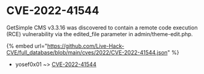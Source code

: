 # CVE-2022-41544

GetSimple CMS v3.3.16 was discovered to contain a remote code execution (RCE) vulnerability via the edited_file parameter in admin/theme-edit.php.

{% embed url="https://github.com/Live-Hack-CVE/full_database/blob/main/cves/2022/CVE-2022-41544.json" %}


* yosef0x01 ~> [CVE-2022-41544](https://www.alice-snow.ru/2022/database/cve-2022-41544/cve-2022-41544-yosef0x01)